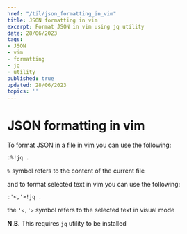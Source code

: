 ```yaml
---
href: "/til/json_formatting_in_vim"
title: JSON formatting in vim
excerpt: Format JSON in vim using jq utility
date: 28/06/2023
tags:
- JSON
- vim
- formatting
- jq
- utility
published: true
updated: 28/06/2023
topics: ''
---
```


# JSON formatting in vim

To format JSON in a file in vim you can use the following:
```vim
:%!jq .
```
`%` symbol refers to the content of the current file

and to format selected text in vim you can use the following:
```vim
:'<,'>!jq .
```
the `'<,'>` symbol refers to the selected text in visual mode

**N.B.** This requires `jq` utility to be installed